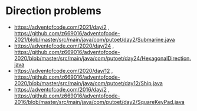 # Direction problems

- https://adventofcode.com/2021/day/2 , https://github.com/z669016/adventofcode-2021/blob/master/src/main/java/com/putoet/day2/Submarine.java
- https://adventofcode.com/2020/day/24 , https://github.com/z669016/adventofcode-2020/blob/master/src/main/java/com/putoet/day24/HexagonalDirection.java
- https://adventofcode.com/2020/day/12 , https://github.com/z669016/adventofcode-2020/blob/master/src/main/java/com/putoet/day12/Ship.java
- https://adventofcode.com/2016/day/2 , https://github.com/z669016/adventofcode-2016/blob/master/src/main/java/com/putoet/day2/SquareKeyPad.java
